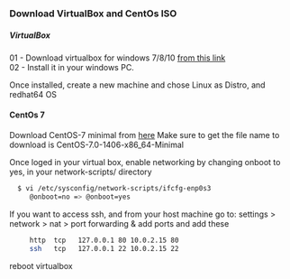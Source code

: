 ### Download VirtualBox and CentOs ISO

##### VirtualBox 
01 - Download virtualbox for windows 7/8/10 [from this link][download_virtualbox]    
02 - Install it in your windows PC. 

Once installed, create a new machine and chose Linux as Distro, and redhat64 OS

#### CentOs 7 

Download CentOS-7 minimal from [here][centos_minimal_iso]
Make sure to get the file name to download is CentOS-7.0-1406-x86_64-Minimal 


Once loged in your virtual box, enable networking by changing onboot to yes, in your network-scripts/ directory 
```bash
  $ vi /etc/sysconfig/network-scripts/ifcfg-enp0s3 
  	 @onboot=no => @onboot=yes
```
  
If you want to access ssh, and from your host machine go to: 
settings > network > nat > port forwarding & add ports and add these 
```bash 
	 http  tcp   127.0.0.1 80 10.0.2.15 80
	 ssh   tcp   127.0.0.1 22 10.0.2.15 22
```

reboot virtualbox

[centos_minimal_iso]:http://isoredirect.centos.org/centos/7/isos/x86_64/
[download_virtualbox]:https://www.virtualbox.org/wiki/Downloads
